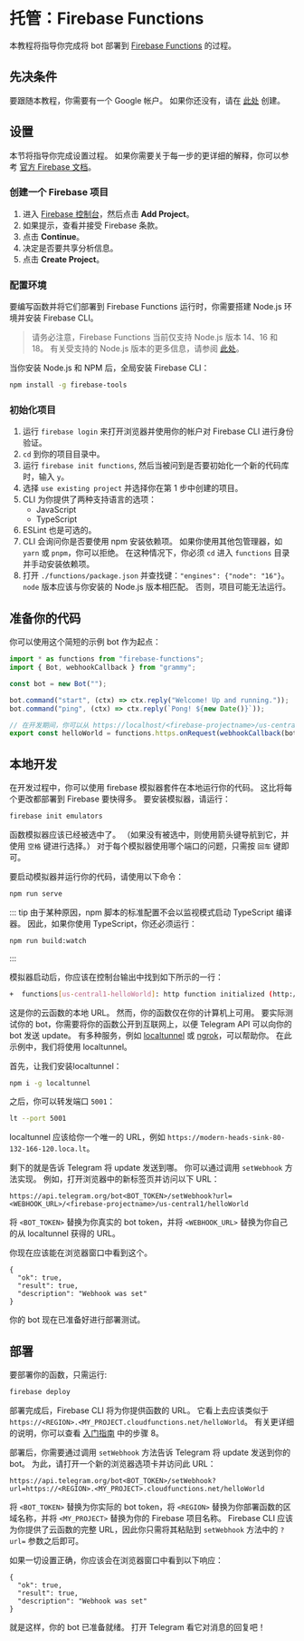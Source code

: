 # 托管：Firebase Functions

本教程将指导你完成将 bot 部署到 [Firebase Functions](https://firebase.google.com/docs/functions) 的过程。

## 先决条件

要跟随本教程，你需要有一个 Google 帐户。
如果你还没有，请在 [此处](https://accounts.google.com/signup) 创建。

## 设置

本节将指导你完成设置过程。
如果你需要关于每一步的更详细的解释，你可以参考 [官方 Firebase 文档](https://firebase.google.com/docs/functions/get-started)。

### 创建一个 Firebase 项目

1. 进入 [Firebase 控制台](https://console.firebase.google.com/)，然后点击 **Add Project**。
2. 如果提示，查看并接受 Firebase 条款。
3. 点击 **Continue**。
4. 决定是否要共享分析信息。
5. 点击 **Create Project**。

### 配置环境

要编写函数并将它们部署到 Firebase Functions 运行时，你需要搭建 Node.js 环境并安装 Firebase CLI。

> 请务必注意，Firebase Functions 当前仅支持 Node.js 版本 14、16 和 18。
> 有关受支持的 Node.js 版本的更多信息，请参阅 [此处](https://firebase.google.com/docs/functions/manage-functions#set_nodejs_version)。

当你安装 Node.js 和 NPM 后，全局安装 Firebase CLI：

```sh
npm install -g firebase-tools
```

### 初始化项目

1. 运行 `firebase login` 来打开浏览器并使用你的帐户对 Firebase CLI 进行身份验证。
2. `cd` 到你的项目目录中。
3. 运行 `firebase init functions`, 然后当被问到是否要初始化一个新的代码库时，输入 `y`。
4. 选择 `use existing project` 并选择你在第 1 步中创建的项目。
5. CLI 为你提供了两种支持语言的选项：
   - JavaScript
   - TypeScript
6. ESLint 也是可选的。
7. CLI 会询问你是否要使用 npm 安装依赖项。
   如果你使用其他包管理器，如 `yarn` 或 `pnpm`，你可以拒绝。
   在这种情况下，你必须 `cd` 进入 `functions` 目录并手动安装依赖项。
8. 打开 `./functions/package.json` 并查找键：`"engines": {"node": "16"}`。
   `node` 版本应该与你安装的 Node.js 版本相匹配。
   否则，项目可能无法运行。

## 准备你的代码

你可以使用这个简短的示例 bot 作为起点：

```ts
import * as functions from "firebase-functions";
import { Bot, webhookCallback } from "grammy";

const bot = new Bot("");

bot.command("start", (ctx) => ctx.reply("Welcome! Up and running."));
bot.command("ping", (ctx) => ctx.reply(`Pong! ${new Date()}`));

// 在开发期间，你可以从 https://localhost/<firebase-projectname>/us-central1/helloWorld 触发你的函数。
export const helloWorld = functions.https.onRequest(webhookCallback(bot));
```

## 本地开发

在开发过程中，你可以使用 firebase 模拟器套件在本地运行你的代码。
这比将每个更改都部署到 Firebase 要快得多。
要安装模拟器，请运行：

```sh
firebase init emulators
```

函数模拟器应该已经被选中了。
（如果没有被选中，则使用箭头键导航到它，并使用 `空格` 键进行选择。）
对于每个模拟器使用哪个端口的问题，只需按 `回车` 键即可。

要启动模拟器并运行你的代码，请使用以下命令：

```sh
npm run serve
```

::: tip
由于某种原因，npm 脚本的标准配置不会以监视模式启动 TypeScript 编译器。
因此，如果你使用 TypeScript，你还必须运行：

```sh
npm run build:watch
```

:::

模拟器启动后，你应该在控制台输出中找到如下所示的一行：

```sh
+  functions[us-central1-helloWorld]: http function initialized (http://127.0.0.1:5001/<firebase-projectname>/us-central1/helloWorld).
```

这是你的云函数的本地 URL。
然而，你的函数仅在你的计算机上可用。
要实际测试你的 bot，你需要将你的函数公开到互联网上，以便 Telegram API 可以向你的 bot 发送 update。
有多种服务，例如 [localtunnel](https://localtunnel.me) 或 [ngrok](https://ngrok.com)，可以帮助你。
在此示例中，我们将使用 localtunnel。

首先，让我们安装localtunnel：

```sh
npm i -g localtunnel
```

之后，你可以转发端口 `5001`：

```sh
lt --port 5001
```

localtunnel 应该给你一个唯一的 URL，例如 `https://modern-heads-sink-80-132-166-120.loca.lt`。

剩下的就是告诉 Telegram 将 update 发送到哪。
你可以通过调用 `setWebhook` 方法实现。
例如，打开浏览器中的新标签页并访问以下 URL：

```text:no-line-numbers
https://api.telegram.org/bot<BOT_TOKEN>/setWebhook?url=<WEBHOOK_URL>/<firebase-projectname>/us-central1/helloWorld
```

将 `<BOT_TOKEN>` 替换为你真实的 bot token，并将 `<WEBHOOK_URL>` 替换为你自己的从 localtunnel 获得的 URL。

你现在应该能在浏览器窗口中看到这个。

```json:no-line-numbers
{
  "ok": true,
  "result": true,
  "description": "Webhook was set"
}
```

你的 bot 现在已准备好进行部署测试。

## 部署

要部署你的函数，只需运行:

```sh
firebase deploy
```

部署完成后，Firebase CLI 将为你提供函数的 URL。
它看上去应该类似于 `https://<REGION>.<MY_PROJECT.cloudfunctions.net/helloWorld`。
有关更详细的说明，你可以查看 [入门指南](https://firebase.google.com/docs/functions/get-started#deploy-functions-to-a-production-环境) 中的步骤 8。

部署后，你需要通过调用 `setWebhook` 方法告诉 Telegram 将 update 发送到你的 bot。
为此，请打开一个新的浏览器选项卡并访问此 URL：

```text:no-line-numbers
https://api.telegram.org/bot<BOT_TOKEN>/setWebhook?url=https://<REGION>.<MY_PROJECT>.cloudfunctions.net/helloWorld
```

将 `<BOT_TOKEN>` 替换为你实际的 bot token，将 `<REGION>` 替换为你部署函数的区域名称，并将 `<MY_PROJECT>` 替换为你的 Firebase 项目名称。
Firebase CLI 应该为你提供了云函数的完整 URL，因此你只需将其粘贴到 `setWebhook` 方法中的 `?url=` 参数之后即可。

如果一切设置正确，你应该会在浏览器窗口中看到以下响应：

```json:no-line-numbers
{
  "ok": true,
  "result": true,
  "description": "Webhook was set"
}
```

就是这样，你的 bot 已准备就绪。
打开 Telegram 看它对消息的回复吧！
